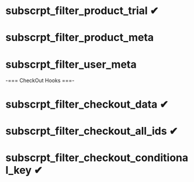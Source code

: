 # subscrpt_filter_product_trial ✔

# subscrpt_filter_product_meta

# subscrpt_filter_user_meta

-=== CheckOut Hooks ===-

# subscrpt_filter_checkout_data ✔

# subscrpt_filter_checkout_all_ids ✔

# subscrpt_filter_checkout_conditional_key ✔
